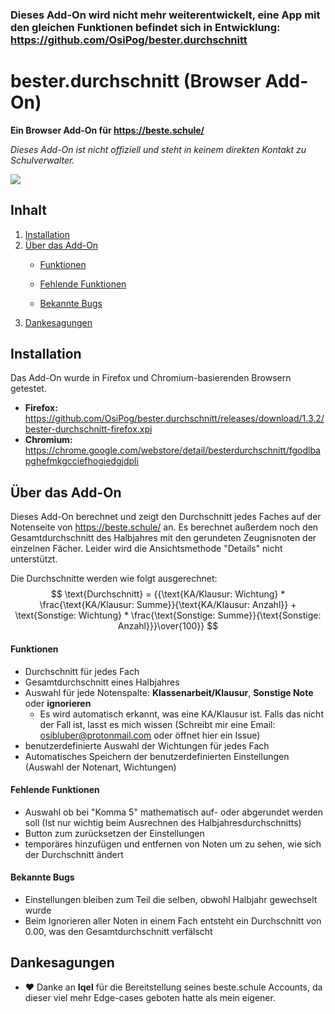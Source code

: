 ### Dieses Add-On wird nicht mehr weiterentwickelt, eine App mit den gleichen Funktionen befindet sich in Entwicklung: https://github.com/OsiPog/bester.durchschnitt



# bester.durchschnitt (Browser Add-On)

**Ein Browser Add-On für https://beste.schule/**

*Dieses Add-On ist nicht offiziell und steht in keinem direkten Kontakt zu Schulverwalter.*

![](https://i.imgur.com/ddw5TrS.png)

## Inhalt

1. [Installation](#Installation)
2. [Über das Add-On](#Über-das-Add-On)
   - [Funktionen](#Funktionen)
   
   - [Fehlende Funktionen](#Fehlende-Funktionen)
   
   - [Bekannte Bugs](#Bekannte-Bugs)
3. [Dankesagungen](#Dankesagungen)

## Installation

Das Add-On wurde in Firefox und Chromium-basierenden Browsern getestet.

- **Firefox:** https://github.com/OsiPog/bester.durchschnitt/releases/download/1.3.2/bester-durchschnitt-firefox.xpi
- **Chromium:** https://chrome.google.com/webstore/detail/besterdurchschnitt/fgodlbapghefmkgcciefhogiedgjdpli

## Über das Add-On

Dieses Add-On berechnet und zeigt den Durchschnitt jedes Faches auf der Notenseite von https://beste.schule/ an. Es berechnet außerdem noch den Gesamtdurchschnitt des Halbjahres mit den gerundeten Zeugnisnoten der einzelnen Fächer. Leider wird die Ansichtsmethode "Details" nicht unterstützt.

Die Durchschnitte werden wie folgt ausgerechnet:
$$ \text{Durchschnitt} = {{\text{KA/Klausur: Wichtung} * \frac{\text{KA/Klausur: Summe}}{\text{KA/Klausur: Anzahl}} + \text{Sonstige: Wichtung} * \frac{\text{Sonstige: Summe}}{\text{Sonstige: Anzahl}}}\over{100}} $$

#### Funktionen

- Durchschnitt für jedes Fach
- Gesamtdurchschnitt eines Halbjahres
- Auswahl für jede Notenspalte: **Klassenarbeit/Klausur**, **Sonstige Note** oder **ignorieren**
  - Es wird automatisch erkannt, was eine KA/Klausur ist. Falls das nicht der Fall ist, lasst es mich wissen (Schreibt mir eine Email: osibluber@protonmail.com oder öffnet hier ein Issue)
- benutzerdefinierte Auswahl der Wichtungen für jedes Fach
- Automatisches Speichern der benutzerdefinierten Einstellungen (Auswahl der Notenart, Wichtungen)



#### Fehlende Funktionen

- Auswahl ob bei "Komma 5" mathematisch auf- oder abgerundet werden soll (Ist nur wichtig beim Ausrechnen des Halbjahresdurchschnitts)
- Button zum zurücksetzen der Einstellungen
- temporäres hinzufügen und entfernen von Noten um zu sehen, wie sich der Durchschnitt ändert



#### Bekannte Bugs

- Einstellungen bleiben zum Teil die selben, obwohl Halbjahr gewechselt wurde
- Beim Ignorieren aller Noten in einem Fach entsteht ein Durchschnitt von 0.00, was den Gesamtdurchschnitt verfälscht

## Dankesagungen

- :heart: Danke an **Iqel** für die Bereitstellung seines beste.schule Accounts, da dieser viel mehr Edge-cases geboten hatte als mein eigener.

